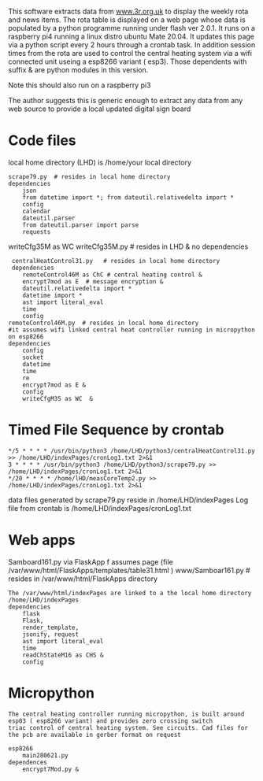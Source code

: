 This software extracts data from www.3r.org.uk to display the weekly rota and news items.
The rota table is displayed on a web page whose data is populated by a python programme running 
under flash ver 2.0.1. It runs on a raspberry pi4 running a linux distro ubuntu Mate 20.04.  It updates this page via a python script
every 2 hours through a crontab task.  In addition session times from the rota are used to control the central heating system via 
a wifi connected unit useing a esp8266 variant ( esp3).  Those dependents with suffix & are python modules in this version.

Note this should also run on a raspberry pi3 

The author suggests this is generic enough to extract any data from any web source to provide a local updated digital sign board


# Code files
local home directory (LHD) is /home/your local directory 
  
	scrape79.py  # resides in local home directory
	dependencies
   		json 
   		from datetime import *; from dateutil.relativedelta import *
   		config
   		calendar
   		dateutil.parser
   		from dateutil.parser import parse
   		requests
   writeCfg35M as WC
	 writeCfg35M.py # resides in LHD   &
	 no dependencies
	 
	 centralHeatControl31.py   # resides in local home directory
	 dependencies
	 	remoteControl46M as ChC # central heating control &
	 	encrypt7mod as E  # message encryption &
		dateutil.relativedelta import * 
		datetime import *
		ast import literal_eval
		time
		config
	remoteControl46M.py  # resides in local home directory
	#it assumes wifi linked central heat controller running in micropython on esp8266
	dependencies
		config
		socket
		datetime
		time
		re
		encrypt7mod as E &
		config
		writeCfgM35 as WC  &

# Timed File Sequence by crontab

	*/5 * * * * /usr/bin/python3 /home/LHD/python3/centralHeatControl31.py >> /home/LHD/indexPages/cronLog1.txt 2>&1
	3 * * * * /usr/bin/python3 /home/LHD/python3/scrape79.py >> /home/LHD/indexPages/cronLog1.txt 2>&1
	*/20 * * * * /home/lHD/measCoreTemp2.py >> /home/LHD/indexPages/cronLog1.txt 2>&1

data files generated by scrape79.py reside in /home/LHD/indexPages
Log file from crontab is /home/LHD/indexPages/cronLog1.txt

# Web apps
Samboard161.py via FlaskApp f
	assumes page <name>  (file /var/www/html/FlaskApps/templates/table31.html )
www/Samboar161.py  # resides in /var/www/html/FlaskApps directory

	The /var/www/html/indexPages are linked to a the local home directory
	/home/LHD/indexPages
	dependencies
		flask 
		Flask, 
		render_template, 
		jsonify, request
		ast import literal_eval
		time
		readChStateM16 as CHS &
		config
# Micropython
	The central heating controller running micropython, is built around esp03 ( esp8266 variant) and provides zero crossing switch 
	triac control of central heating system. See circuits. Cad files for the pcb are available in gerber format on request
	
	esp8266
		main280621.py
	dependences
		encrypt7Mod.py &
		
	

